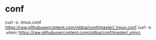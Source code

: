 # conf

curl -o .tmux.conf https://raw.githubusercontent.com/oldpa/conf/master/_tmux.conf
curl -o .vimrc https://raw.githubusercontent.com/oldpa/conf/master/_vimrc

